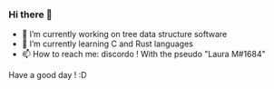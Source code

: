 ### Hi there 👋
- 🔭 I’m currently working on tree data structure software
- 🌱 I’m currently learning C and Rust languages
- 📫 How to reach me: discordo ! With the pseudo "Laura M#1684"

Have a good day ! :D 

<!--[![GitHub Streak](http://github-readme-streak-stats.herokuapp.com?user=Pockylolo&theme=nightowl&date_format=j%20M%5B%20Y%5D)](https://git.io/streak-stats)
<!--
**Pockylolo/Pockylolo** is a ✨ _special_ ✨ repository because its `README.md` (this file) appears on your GitHub profile.

Here are some ideas to get you started:

- 🔭 I’m currently working on ...
- 🌱 I’m currently learning ...
- 👯 I’m looking to collaborate on ...
- 🤔 I’m looking for help with ...
- 💬 Ask me about ...
- 📫 How to reach me: ...
- 😄 Pronouns: ...
- ⚡ Fun fact: ...
-->
